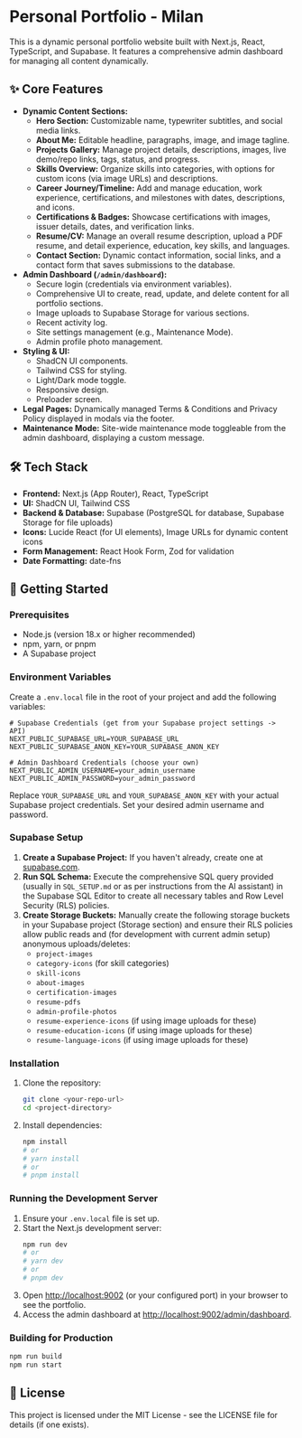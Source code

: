 
# Personal Portfolio - Milan

This is a dynamic personal portfolio website built with Next.js, React, TypeScript, and Supabase. It features a comprehensive admin dashboard for managing all content dynamically.

## ✨ Core Features

*   **Dynamic Content Sections:**
    *   **Hero Section:** Customizable name, typewriter subtitles, and social media links.
    *   **About Me:** Editable headline, paragraphs, image, and image tagline.
    *   **Projects Gallery:** Manage project details, descriptions, images, live demo/repo links, tags, status, and progress.
    *   **Skills Overview:** Organize skills into categories, with options for custom icons (via image URLs) and descriptions.
    *   **Career Journey/Timeline:** Add and manage education, work experience, certifications, and milestones with dates, descriptions, and icons.
    *   **Certifications & Badges:** Showcase certifications with images, issuer details, dates, and verification links.
    *   **Resume/CV:** Manage an overall resume description, upload a PDF resume, and detail experience, education, key skills, and languages.
    *   **Contact Section:** Dynamic contact information, social links, and a contact form that saves submissions to the database.
*   **Admin Dashboard (`/admin/dashboard`):**
    *   Secure login (credentials via environment variables).
    *   Comprehensive UI to create, read, update, and delete content for all portfolio sections.
    *   Image uploads to Supabase Storage for various sections.
    *   Recent activity log.
    *   Site settings management (e.g., Maintenance Mode).
    *   Admin profile photo management.
*   **Styling & UI:**
    *   ShadCN UI components.
    *   Tailwind CSS for styling.
    *   Light/Dark mode toggle.
    *   Responsive design.
    *   Preloader screen.
*   **Legal Pages:** Dynamically managed Terms & Conditions and Privacy Policy displayed in modals via the footer.
*   **Maintenance Mode:** Site-wide maintenance mode toggleable from the admin dashboard, displaying a custom message.

## 🛠️ Tech Stack

*   **Frontend:** Next.js (App Router), React, TypeScript
*   **UI:** ShadCN UI, Tailwind CSS
*   **Backend & Database:** Supabase (PostgreSQL for database, Supabase Storage for file uploads)
*   **Icons:** Lucide React (for UI elements), Image URLs for dynamic content icons
*   **Form Management:** React Hook Form, Zod for validation
*   **Date Formatting:** date-fns

## 🚀 Getting Started

### Prerequisites

*   Node.js (version 18.x or higher recommended)
*   npm, yarn, or pnpm
*   A Supabase project

### Environment Variables

Create a `.env.local` file in the root of your project and add the following variables:

```env
# Supabase Credentials (get from your Supabase project settings -> API)
NEXT_PUBLIC_SUPABASE_URL=YOUR_SUPABASE_URL
NEXT_PUBLIC_SUPABASE_ANON_KEY=YOUR_SUPABASE_ANON_KEY

# Admin Dashboard Credentials (choose your own)
NEXT_PUBLIC_ADMIN_USERNAME=your_admin_username
NEXT_PUBLIC_ADMIN_PASSWORD=your_admin_password
```

Replace `YOUR_SUPABASE_URL` and `YOUR_SUPABASE_ANON_KEY` with your actual Supabase project credentials. Set your desired admin username and password.

### Supabase Setup

1.  **Create a Supabase Project:** If you haven't already, create one at [supabase.com](https://supabase.com).
2.  **Run SQL Schema:** Execute the comprehensive SQL query provided (usually in `SQL_SETUP.md` or as per instructions from the AI assistant) in the Supabase SQL Editor to create all necessary tables and Row Level Security (RLS) policies.
3.  **Create Storage Buckets:** Manually create the following storage buckets in your Supabase project (Storage section) and ensure their RLS policies allow public reads and (for development with current admin setup) anonymous uploads/deletes:
    *   `project-images`
    *   `category-icons` (for skill categories)
    *   `skill-icons`
    *   `about-images`
    *   `certification-images`
    *   `resume-pdfs`
    *   `admin-profile-photos`
    *   `resume-experience-icons` (if using image uploads for these)
    *   `resume-education-icons` (if using image uploads for these)
    *   `resume-language-icons` (if using image uploads for these)

### Installation

1.  Clone the repository:
    ```bash
    git clone <your-repo-url>
    cd <project-directory>
    ```
2.  Install dependencies:
    ```bash
    npm install
    # or
    # yarn install
    # or
    # pnpm install
    ```

### Running the Development Server

1.  Ensure your `.env.local` file is set up.
2.  Start the Next.js development server:
    ```bash
    npm run dev
    # or
    # yarn dev
    # or
    # pnpm dev
    ```
3.  Open [http://localhost:9002](http://localhost:9002) (or your configured port) in your browser to see the portfolio.
4.  Access the admin dashboard at [http://localhost:9002/admin/dashboard](http://localhost:9002/admin/dashboard).

### Building for Production

```bash
npm run build
npm run start
```

## 📄 License

This project is licensed under the MIT License - see the LICENSE file for details (if one exists).
